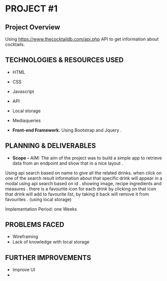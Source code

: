 # PROJECT #1

## Project Overview

Using https://www.thecocktaildb.com/api.php API to get information about cocktails.

## TECHNOLOGIES & RESOURCES USED

- HTML
- CSS
- Javascript
- API
- Local storage
- Mediaqueries

- **Front-end Framework.** Using Bootstrap and Jquery .

## PLANNING & DELIVERABLES

- **Scope -** AIM: The aim of the project was to build a simple app to retrieve data from an
  endpoint and show that in a nice layout .

Using api search based on name to give all the related drinks.
when click on one of the search result information about that specific drink will appear in a modal using api search based on id .
showing image, recipe ingredients and measures .
there is a favourite icon for each drink by clicking on that icon that drink will add to favourite list, by taking it back will remove it from favourites . (using local storage)

Implementation Period: one Weeks

## PROBLEMS FACED

- Wireframing
- Lack of knowledge with local storage

## FURTHER IMPROVEMENTS

- Improve UI
-
